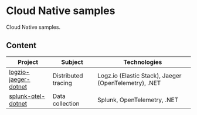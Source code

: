 # Cloud Native samples

Cloud Native samples.

## Content

Project | Subject | Technologies
------- | ------- | ------------
[logzio-jaeger-dotnet](./logzio-jaeger-dotnet/README.md) | Distributed tracing | Logz.io (Elastic Stack), Jaeger (OpenTelemetry), .NET
[splunk-otel-dotnet](./splunk-otel-dotnet) | Data collection | Splunk, OpenTelemetry, .NET
